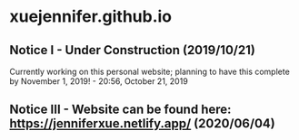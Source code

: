 # xuejennifer.github.io

## Notice I - Under Construction (2019/10/21)

Currently working on this personal website; planning to have this complete by November 1, 2019! - 20:56, October 21, 2019

## Notice III - Website can be found here: https://jenniferxue.netlify.app/ (2020/06/04)
